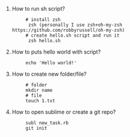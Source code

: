 1. How to run sh script?
      
            # install zsh
             zsh (personally I use zsh+oh-my-zsh https://github.com/robbyrussell/oh-my-zsh)
            # create hello.sh script and run it
             zsh hello.sh 
2. How to puts hello world with script?
            
            echo 'Hello world!'
3. How to create new folder/file?
            
            # folder
            mkdir name
            # file
            touch 1.txt
4. How to open sublime or create a git repo?
            
            subl new_task.rb
            git init
